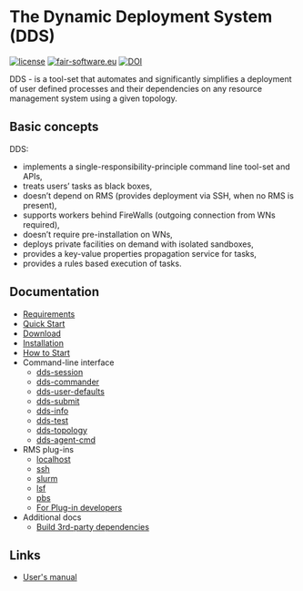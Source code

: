 # The Dynamic Deployment System (DDS)

[![license](https://alfa-ci.gsi.de/shields/badge/license-LGPL--3.0-orange.svg)](COPYRIGHT)
[![fair-software.eu](https://img.shields.io/badge/fair--software.eu-%E2%97%8F%20%20%E2%97%8F%20%20%E2%97%8B%20%20%E2%97%8F%20%20%E2%97%8B-orange)](https://fair-software.eu)
[![DOI](https://zenodo.org/badge/16586922.svg)](https://zenodo.org/badge/latestdoi/16586922)

DDS - is a tool-set that automates and significantly simplifies a deployment of user defined processes and their dependencies on any resource management system using a given topology.

## Basic concepts

DDS:

- implements a single-responsibility-principle command line tool-set and APIs,
- treats users’ tasks as black boxes,
- doesn’t depend on RMS (provides deployment via SSH, when no RMS is present),
- supports workers behind FireWalls (outgoing connection from WNs required),
- doesn’t require pre-installation on WNs,
- deploys private facilities on demand with isolated sandboxes,
- provides a key-value properties propagation service for tasks,
- provides a rules based execution of tasks.

## Documentation

- [Requirements](./docs/requirements.md)
- [Quick Start](./docs/quick-start.md)
- [Download](./docs/download.md)
- [Installation](./docs/install.md)
- [How to Start](./docs/how-to-start.md)
- Command-line interface
  - [dds-session](dds-session/README.md)
  - [dds-commander](dds-commander/README.md)
  - [dds-user-defaults](dds-user-defaults/README.md)
  - [dds-submit](dds-submit/README.md)
  - [dds-info](dds-info/README.md)
  - [dds-test](dds-test/README.md)
  - [dds-topology](dds-topology/README.md)
  - [dds-agent-cmd](dds-agent-cmd/README.md)
- RMS plug-ins
  - [localhost](./plugins/dds-submit-localhost/README.md)
  - [ssh](./plugins/dds-submit-ssh/README.md)
  - [slurm](./plugins/dds-submit-slurm/README.md)
  - [lsf](./plugins/dds-submit-lsf/README.md)
  - [pbs](./plugins/dds-submit-pbs/README.md)
  - [For Plug-in developers](./plugins/README.md#for-plug-in-developers)
- Additional docs
  - [Build 3rd-party dependencies](./docs/3rd-party.md)

## Links

- [User's manual](http://dds.gsi.de/documentation.html)
